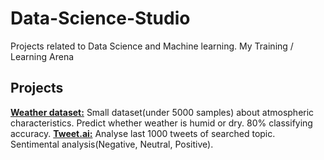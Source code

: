 # Data-Science-Studio
Projects related to Data Science and Machine learning. My Training / Learning Arena 

## Projects
[**Weather dataset:**](weather/weather.ipynb) Small dataset(under 5000 samples) about atmospheric characteristics. Predict whether weather is humid or dry. 80%  classifying accuracy.
[**Tweet.ai:**](https://github.com/kenrii/Tweet.ai) Analyse last 1000 tweets of searched topic. Sentimental analysis(Negative, Neutral, Positive).
